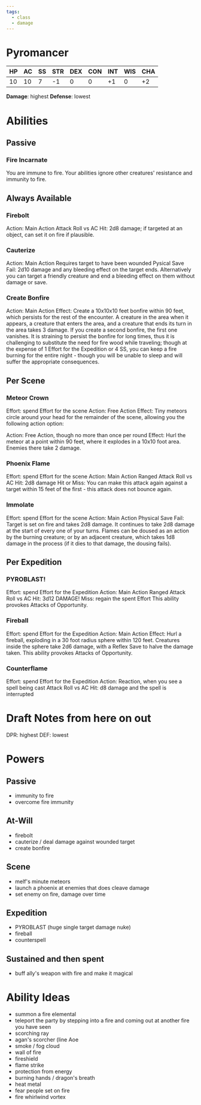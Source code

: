 ```yaml
---
tags:
  - class
  - damage
---
```

# Pyromancer
| HP | AC | SS | STR | DEX | CON | INT | WIS | CHA |
|----|----|----|-----|-----|-----|-----|-----|-----|
|10  |10  |7   |-1   |0    |0    | +1  |0    |+2   |
**Damage**: highest
**Defense**: lowest

# Abilities
## Passive
### Fire Incarnate
You are immune to fire.
Your abilities ignore other creatures' resistance and immunity to fire.

## Always Available
### Firebolt
Action: Main Action
Attack Roll vs AC
Hit: 2d8 damage; if targeted at an object, can set it on fire if plausible.
### Cauterize
Action: Main Action
Requires target to have been wounded
Pysical Save
Fail: 2d10 damage and any bleeding effect on the target ends.
Alternatively you can target a friendly creature and end a bleeding effect on them without damage or save.
### Create Bonfire
Action: Main Action
Effect: Create a 10x10x10 feet bonfire within 90 feet, which persists for the rest of the encounter. A creature in the area when it appears, a creature that enters the area, and a creature that ends its turn in the area takes 3 damage. If you create a second bonfire, the first one vanishes.
It is straining to persist the bonfire for long times, thus it is challenging to substitute the need for fire wood while traveling; though at the expense of 1 Effort for the Expedition or 4 SS, you can keep a fire burning for the entire night - though you will be unable to sleep and will suffer the appropriate consequences.

## Per Scene
### Meteor Crown
Effort: spend Effort for the scene
Action: Free Action
Effect: Tiny meteors circle around your head for the remainder of the scene, allowing you the following action option:

Action: Free Action, though no more than once per round
Effect: Hurl the meteor at a point within 90 feet, where it explodes in a 10x10 foot area. Enemies there take 2 damage.
### Phoenix Flame
Effort: spend Effort for the scene
Action: Main Action
Ranged Attack Roll vs AC
Hit: 2d8 damage
Hit or Miss: You can make this attack again against a target within 15 feet of the first - this attack does not bounce again.
### Immolate
Effort: spend Effort for the scene
Action: Main Action
Physical Save
Fail: Target is set on fire and takes 2d8 damage. It continues to take 2d8 damage at the start of every one of your turns. Flames can be doused as an action by the burning creature; or by an adjacent creature, which takes 1d8 damage in the process (if it dies to that damage, the dousing fails).

## Per Expedition
### PYROBLAST!
Effort: spend Effort for the Expedition
Action: Main Action
Ranged Attack Roll vs AC
Hit: 3d12 DAMAGE!
Miss: regain the spent Effort
This ability provokes Attacks of Opportunity.
### Fireball
Effort: spend Effort for the Expedition
Action: Main Action
Effect: Hurl a fireball, exploding in a 30 foot radius sphere within 120 feet. Creatures inside the sphere take 2d6 damage, with a Reflex Save to halve the damage taken.
This ability provokes Attacks of Opportunity.
### Counterflame
Effort: spend Effort for the Expedition
Action: Reaction, when you see a spell being cast
Attack Roll vs AC
Hit: d8 damage and the spell is interrupted

# Draft Notes from here on out
DPR: highest
DEF: lowest
# Powers
## Passive
- immunity to fire
- overcome fire immunity
## At-Will
- firebolt
- cauterize / deal damage against wounded target
- create bonfire
## Scene
- melf's minute meteors
- launch a phoenix at enemies that does cleave damage
- set enemy on fire, damage over time
## Expedition
- PYROBLAST (huge single target damage nuke)
- fireball
- counterspell
## Sustained and then spent
- buff ally's weapon with fire and make it magical
# Ability Ideas
- summon a fire elemental
- teleport the party by stepping into a fire and coming out at another fire you have seen
- scorching ray
- agan's scorcher (line Aoe
- smoke / fog cloud
- wall of fire
- fireshield
- flame strike
- protection from energy
- burning hands / dragon's breath
- heat metal
- fear people set on fire
- fire whirlwind vortex